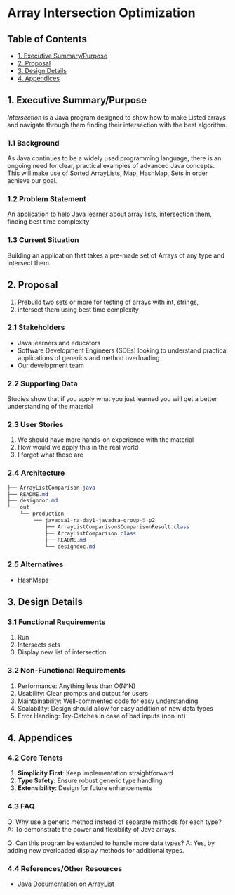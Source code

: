 # Array Intersection Optimization

## Table of Contents
- [1. Executive Summary/Purpose](#1-executive-summarypurpose)
- [2. Proposal](#2-proposal)
- [3. Design Details](#3-design-details)
- [4. Appendices](#4-appendices)

## 1. Executive Summary/Purpose 

*Intersection* is a Java program designed to show how to make Listed arrays and navigate through them finding their intersection with the best algorithm.
### 1.1 Background

As Java continues to be a widely used programming language, there is an ongoing need for clear, practical examples of advanced Java concepts. This will make use of Sorted ArrayLists, Map, HashMap, Sets in order achieve our goal.

### 1.2 Problem Statement

An application to help Java learner about array lists, intersection them, finding best time complexity

### 1.3 Current Situation

 Building an application that takes a pre-made set of Arrays of any type and intersect them.

## 2. Proposal

1. Prebuild two sets or more for testing of arrays with int, strings, 
2. intersect them using best time complexity

### 2.1 Stakeholders

- Java learners and educators
- Software Development Engineers (SDEs) looking to understand practical applications of generics and method overloading
- Our development team


### 2.2 Supporting Data

Studies show that if you apply what you just learned you will get a better understanding of the material

### 2.3 User Stories

1. We should have more hands-on experience with the material
2. How would we apply this in the real world
3. I forgot what these are

### 2.4 Architecture


```java
├── ArrayListComparison.java
├── README.md
├── designdoc.md
└── out
    └── production
        └── javadsa1-ra-day1-javadsa-group-5-p2
            ├── ArrayListComparison$ComparisonResult.class
            ├── ArrayListComparison.class
            ├── README.md
            └── designdoc.md

```

### 2.5 Alternatives
- HashMaps

## 3. Design Details

### 3.1 Functional Requirements

1. Run 
2. Intersects sets
3. Display new list of intersection

### 3.2 Non-Functional Requirements

1. Performance: Anything less than O(N^N)
2. Usability: Clear prompts and output for users
3. Maintainability: Well-commented code for easy understanding
4. Scalability: Design should allow for easy addition of new data types
5. Error Handing: Try-Catches in case of bad inputs (non int)

## 4. Appendices

### 4.2 Core Tenets

1. **Simplicity First**: Keep implementation straightforward
2. **Type Safety**: Ensure robust generic type handling
3. **Extensibility**: Design for future enhancements

### 4.3 FAQ

Q: Why use a generic method instead of separate methods for each type?
A: To demonstrate the power and flexibility of Java arrays.

Q: Can this program be extended to handle more data types?
A: Yes, by adding new overloaded display methods for additional types.

### 4.4 References/Other Resources

- [Java Documentation on ArrayList ](https://www.w3schools.com/java/java_arraylist.asp)

